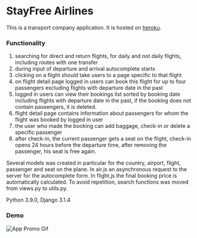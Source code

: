 # StayFree Airlines
This is a transport company application.
It is hosted on [heroku](https://stayfreeairlines.herokuapp.com).

### Functionality
1.	searching for direct and return flights, for daily and not daily flights, including routes with one transfer
2.	during input of departure and arrival autocomplete starts
3.	clicking on a flight should take users to a page specific to that flight
4.	on flight detail page logged in users can book this flight for up to four passengers excluding flights with departure date in the past
5.	logged in users can view their bookings list sorted by booking date including flights with departure date in the past, if the booking does not contain passengers, it is deleted.
6.	flight detail page contains information about passengers for whom the flight was booked by logged in user
7.	the user who made the booking can add baggage, check-in or delete a specific passenger
8.	after check-in, the current passenger gets a seat on the flight, check-in opens 24 hours before the departure time, after removing the passenger, his seat is free again.

Several models was created in particular for the country, airport, flight, passenger and seat on the plane.
In air.js an asynchronous request to the server for the autocomplete form. In flight.js the final booking price is automatically calculated.
To avoid repetition, search functions was moved from views.py to utils.py.

Python 3.9.0, Django 3.1.4

### Demo 
![App Promo Gif](StayFree.gif)
